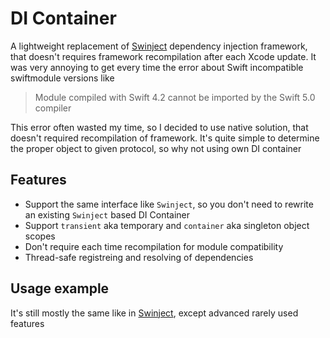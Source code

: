 # DI Container

A lightweight replacement of [Swinject](https://github.com/Swinject/Swinject) dependency injection framework, that doesn&apos;t requires framework recompilation after each Xcode update. It was very annoying to get every time the error about Swift incompatible swiftmodule versions like

> Module compiled with Swift 4.2 cannot be imported by the Swift 5.0 compiler

This error often wasted my time, so I decided to use native solution,  that doesn't required recompilation of framework. It&apos;s quite simple to determine the proper object to given protocol, so why not using own DI container

## Features

- Support the same interface like `Swinject`, so you don't need to rewrite an existing `Swinject` based DI Container
- Support `transient` aka temporary and `container` aka singleton object scopes
- Don't require each time recompilation for module compatibility
- Thread-safe registreing and resolving of dependencies

## Usage example

It&apos;s still mostly the same like in [Swinject](https://github.com/Swinject/Swinject#basic-usage), except advanced rarely used features
